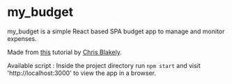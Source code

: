 # my_budget

my_budget is a simple React based SPA budget app to manage and monitor expenses. 

Made from [this](https://www.youtube.com/watch?v=aeYxBd1it7I) tutorial by [Chris Blakely](https://www.youtube.com/channel/UC-Zcse8tC53G34Uo4kzLeAg). 



Available script :
Inside the project directory run `npm start` and visit 'http://localhost:3000' to view the app in a browser.

